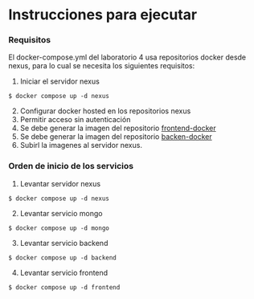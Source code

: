 # Instrucciones para ejecutar

### Requisitos
El docker-compose.yml del laboratorio 4 usa repositorios docker desde nexus, para lo cual se necesita los siguientes requisitos:

1. Iniciar el servidor nexus
```
$ docker compose up -d nexus
```
2. Configurar docker hosted en los repositorios nexus
3. Permitir acceso sin autenticación
4. Se debe generar la imagen del repositorio [frontend-docker](https://github.com/betexqp/fronend)
5. Se debe generar la imagen del repositorio [backen-docker](https://github.com/betexqp/proyecto_backend_M8)
6. Subirl la imagenes al servidor nexus.

### Orden de inicio de los servicios
1. Levantar servidor nexus
```
$ docker compose up -d nexus
```
2. Levantar servicio mongo
```
$ docker compose up -d mongo
```
3. Levantar servicio backend
```
$ docker compose up -d backend
```
4. Levantar servicio frontend
```
$ docker compose up -d frontend
```
